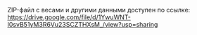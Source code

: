 ZIP-файл c весами и другими данными доступен по ссылке: https://drive.google.com/file/d/1YwuWNT-I0svB51yM3R6Vu23SCZTHXsM_/view?usp=sharing
